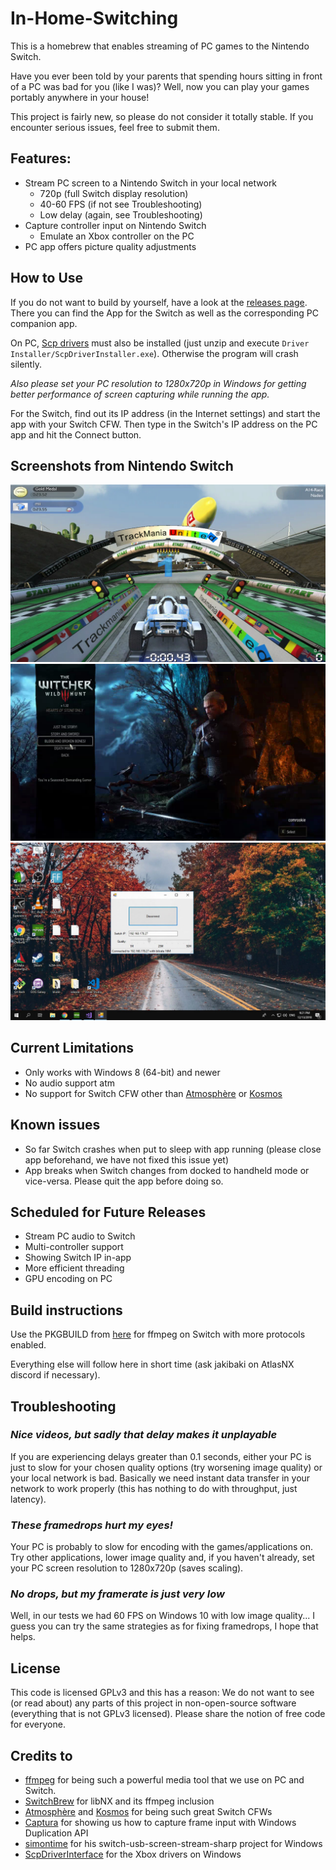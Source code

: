 # In-Home-Switching

This is a homebrew that enables streaming of PC games to the Nintendo Switch.

Have you ever been told by your parents that spending hours sitting in front of a PC was bad for you (like I was)? Well, now you can play your games portably anywhere in your house!

This project is fairly new, so please do not consider it totally stable. If you encounter serious issues, feel free to submit them.

## Features:
  * Stream PC screen to a Nintendo Switch in your local network
    * 720p (full Switch display resolution)
    * 40-60 FPS (if not see Troubleshooting)
    * Low delay (again, see Troubleshooting)
  * Capture controller input on Nintendo Switch
    * Emulate an Xbox controller on the PC
  * PC app offers picture quality adjustments

## How to Use
If you do not want to build by yourself, have a look at the [releases page](https://github.com/jakibaki/In-Home-Switching/releases). There you can find the App for the Switch as well as the corresponding PC companion app.

On PC, [Scp drivers](https://github.com/mogzol/ScpDriverInterface/releases/download/1.1/ScpDriverInterface_v1.1.zip) must also be installed (just unzip and execute `Driver Installer/ScpDriverInstaller.exe`). Otherwise the program will crash silently.

*Also please set your PC resolution to 1280x720p in Windows for getting better performance of screen capturing while running the app.*

For the Switch, find out its IP address (in the Internet settings) and start the app with your Switch CFW. Then type in the Switch's IP address on the PC app and hit the Connect button.

## Screenshots from Nintendo Switch

![Track Mania](screenshots/TrackMania.jpg "Track Mania on Switch")
![Witcher 3](screenshots/witcher.jpg "Witcher 3 on Switch")
![PC companion app](screenshots/PCApp.jpg "PC app for streaming screen")


## Current Limitations
  * Only works with Windows 8 (64-bit) and newer
  * No audio support atm
  * No support for Switch CFW other than [Atmosphère](https://github.com/Atmosphere-NX/Atmosphere) or [Kosmos](https://github.com/AtlasNX/Kosmos)

## Known issues
  * So far Switch crashes when put to sleep with app running (please close app beforehand, we have not fixed this issue yet)
  * App breaks when Switch changes from docked to handheld mode or vice-versa. Please quit the app before doing so.

## Scheduled for Future Releases
  * Stream PC audio to Switch
  * Multi-controller support
  * Showing Switch IP in-app
  * More efficient threading
  * GPU encoding on PC

## Build instructions

Use the PKGBUILD from [here](https://github.com/jakibaki/pacman-packages/tree/ffmpeg_networking/switch/ffmpeg) for ffmpeg on Switch with more protocols enabled.

Everything else will follow here in short time (ask jakibaki on AtlasNX discord if necessary).

## Troubleshooting

### *Nice videos, but sadly that delay makes it unplayable*

If you are experiencing delays greater than 0.1 seconds, either your PC is just to slow for your chosen quality options (try worsening image quality) or your local network is bad. Basically we need instant data transfer in your network to work properly (this has nothing to do with throughput, just latency).

### *These framedrops hurt my eyes!*

Your PC is probably to slow for encoding with the games/applications on. Try other applications, lower image quality and, if you haven't already, set your PC screen resolution to 1280x720p (saves scaling).

### *No drops, but my framerate is just very low*

Well, in our tests we had 60 FPS on Windows 10 with low image quality... I guess you can try the same strategies as for fixing framedrops, I hope that helps.

## License

This code is licensed GPLv3 and this has a reason: We do not want to see (or read about) any parts of this project in non-open-source software (everything that is not GPLv3 licensed). Please share the notion of free code for everyone.

## Credits to

* [ffmpeg](https://www.ffmpeg.org/) for being such a powerful media tool that we use on PC and Switch.
* [SwitchBrew](https://switchbrew.org/) for libNX and its ffmpeg inclusion
* [Atmosphère](https://github.com/Atmosphere-NX/Atmosphere) and [Kosmos](https://github.com/AtlasNX/Kosmos) for being such great Switch CFWs
* [Captura](https://github.com/MathewSachin/Captura) for showing us how to capture frame input with Windows Duplication API
* [simontime](https://github.com/switch-stuff/switch-usb-screen-stream-sharp) for his switch-usb-screen-stream-sharp project for Windows
* [ScpDriverInterface](https://github.com/mogzol/ScpDriverInterface/) for the Xbox drivers on Windows
